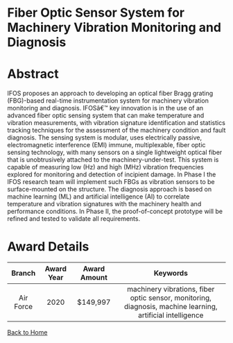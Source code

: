 
Fiber Optic Sensor System for Machinery Vibration Monitoring and Diagnosis
==========================================================================

# Abstract


IFOS proposes an approach to developing an optical fiber Bragg grating (FBG)-based real-time instrumentation system for machinery vibration monitoring and diagnosis. IFOSâ€™ key innovation is in the use of an advanced fiber optic sensing system that can make temperature and vibration measurements, with vibration signature identification and statistics tracking techniques for the assessment of the machinery condition and fault diagnosis. The sensing system is modular, uses electrically passive, electromagnetic interference (EMI) immune, multiplexable, fiber optic sensing technology, with many sensors on a single lightweight optical fiber that is unobtrusively attached to the machinery-under-test. This system is capable of measuring low (Hz) and high (MHz) vibration frequencies explored for monitoring and detection of incipient damage. In Phase I the IFOS research team will implement such FBGs as vibration sensors to be surface-mounted on the structure. The diagnosis approach is based on machine learning (ML) and artificial intelligence (AI) to correlate temperature and vibration signatures with the machinery health and performance conditions. In Phase II, the proof-of-concept prototype will be refined and tested to validate all requirements.  

# Award Details

|Branch|Award Year|Award Amount|Keywords|
| :---: | :---: | :---: | :---: |
|Air Force|2020|$149,997|machinery vibrations, fiber optic sensor, monitoring, diagnosis, machine learning, artificial intelligence|
  
  


[Back to Home](https://github.com/chrischow/dod_sbir_awards/DJ/#1590)